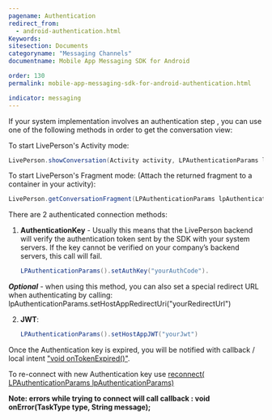 ```yaml
---
pagename: Authentication
redirect_from:
  - android-authentication.html
Keywords:
sitesection: Documents
categoryname: "Messaging Channels"
documentname: Mobile App Messaging SDK for Android

order: 130
permalink: mobile-app-messaging-sdk-for-android-authentication.html

indicator: messaging
---
```


If your system implementation involves an authentication step , you can use one of the following methods in order to get the conversation view:

To start LivePerson's Activity mode:

```java
LivePerson.showConversation(Activity activity, LPAuthenticationParams lpAuthenticationParams, ConversationViewParams params‎);
```

To start LivePerson's Fragment mode: (Attach the returned fragment to a container in your activity):

```java
LivePerson.getConversationFragment(LPAuthenticationParams lpAuthenticationParams, ConversationViewParams params‎);
```

There are 2 authenticated connection methods:

 1. **AuthenticationKey** - Usually this means that the LivePerson backend will verify the authentication token sent by the SDK with your system servers. If the key cannot be verified on your company’s backend servers, this call will fail.

    ```java
    LPAuthenticationParams().setAuthKey("yourAuthCode").
    ```

 _**Optional**_ - when using this method, you can also set a special redirect URL when authenticating by calling: lpAuthenticationParams.setHostAppRedirectUri("yourRedirectUrl")

 2. **JWT**:

    ```java
    LPAuthenticationParams().setHostAppJWT("yourJwt")
    ```


Once the Authentication key is expired, you will be notified with callback / local intent ["void onTokenExpired()"](android-callbacks-index.html#token-expired).

To re-connect with new Authentication key use [reconnect( LPAuthenticationParams lpAuthenticationParams) ](android-methods.html#reconnect)


**Note: errors while trying to connect will call callback : void onError(TaskType type, String message);**
